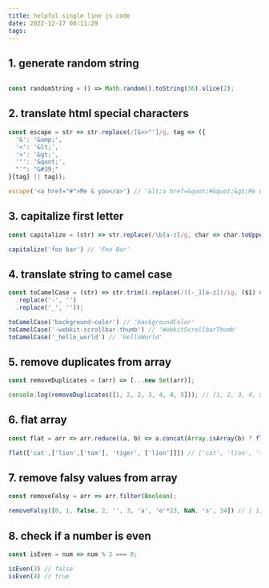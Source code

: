 ```yaml
---
title: helpful single line js code
date: 2022-12-17 00:11:29
tags:
---
```


## 1. generate random string

```js

const randomString = () => Math.random().toString(36).slice(2);

```

## 2. translate html special characters

```js
const escape = str => str.replace(/[&<>"']/g, tag => ({
  '&': '&amp;',
  '<': '&lt;',
  '>': '&gt;',
  '"': '&quot;',
  "'": "&#39;"
}[tag] || tag));

escape('<a href="#">Me & you</a>') // '&lt;a href=&quot;#&quot;&gt;Me &amp; you&lt;/a&gt;'
```

## 3. capitalize first letter

```js
const capitalize = (str) => str.replace(/\b[a-z]/g, char => char.toUpperCase());

capitalize('foo bar') // 'Foo Bar'
```

## 4. translate string to camel case

```js
const toCamelCase = (str) => str.trim().replace(/([-_][a-z])/ig, ($1) => $1.toUpperCase()
  .replace('-', '')
  .replace('_', ''));

toCamelCase('background-color') // 'backgroundColor'
toCamelCase('-webkit-scrollbar-thumb') // 'WebkitScrollbarThumb'
toCamelCase('_hello_world') // 'HelloWorld'
```

## 5. remove duplicates from array

```js
const removeDuplicates = (arr) => [...new Set(arr)];

console.log(removeDuplicates([1, 2, 2, 3, 4, 4, 5])); // [1, 2, 3, 4, 5]
```

## 6. flat array

```js
const flat = arr => arr.reduce((a, b) => a.concat(Array.isArray(b) ? flat(b) : b), []);

flat(['cat',['lion',['tom'], 'tiger', ['lion']]]) // ['cat', 'lion', 'tom', 'tiger', 'lion']
```

## 7. remove falsy values from array

```js
const removeFalsy = arr => arr.filter(Boolean);

removeFalsy([0, 1, false, 2, '', 3, 'a', 'e'*23, NaN, 's', 34]) // [ 1, 2, 3, 'a', 's', 34 ]
```

## 8. check if a number is even

```js
const isEven = num => num % 2 === 0;

isEven(3) // false
isEven(4) // true
```
